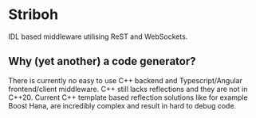 # Striboh
IDL based middleware utilising ReST and WebSockets.

## Why (yet another) a code generator?
There is currently no easy to use C++ backend and Typescript/Angular frontend/client middleware.
C++ still lacks reflections and they are not in C++20. Current C++ template based reflection 
solutions like for example Boost Hana, are incredibly complex and result in hard to debug code. 
